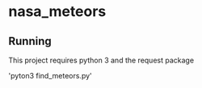 # nasa_meteors

## Running

This project requires python 3 and the request package

'pyton3 find_meteors.py'
